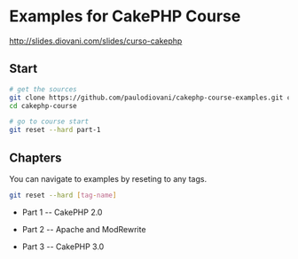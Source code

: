 # Examples for CakePHP Course

http://slides.diovani.com/slides/curso-cakephp

## Start

```bash
# get the sources
git clone https://github.com/paulodiovani/cakephp-course-examples.git cakephp-course
cd cakephp-course

# go to course start
git reset --hard part-1
```

## Chapters

You can navigate to examples by reseting to any tags.

```bash
git reset --hard [tag-name]
```

* Part 1 -- CakePHP 2.0

* Part 2 -- Apache and ModRewrite

* Part 3 -- CakePHP 3.0
